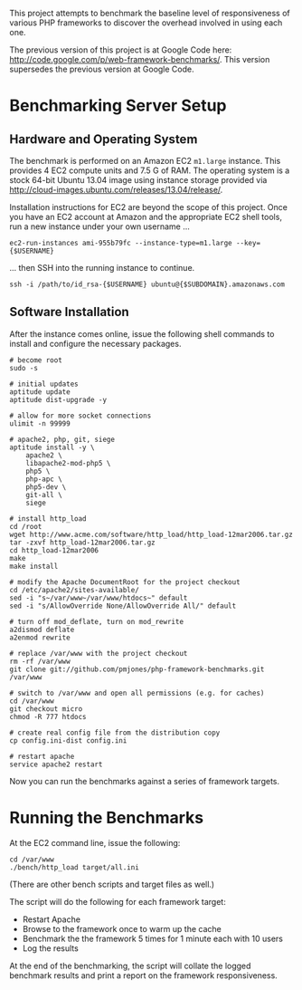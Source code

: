 This project attempts to benchmark the baseline level of responsiveness of various PHP frameworks to discover the overhead involved in using each one.

The previous version of this project is at Google Code here: <http://code.google.com/p/web-framework-benchmarks/>. This version supersedes the previous version at Google Code.


Benchmarking Server Setup
=========================

Hardware and Operating System
-----------------------------

The benchmark is performed on an Amazon EC2 `m1.large` instance. This provides 4 EC2 compute units and 7.5 G of RAM.  The operating system is a stock 64-bit Ubuntu 13.04 image using instance storage provided via <http://cloud-images.ubuntu.com/releases/13.04/release/>.

Installation instructions for EC2 are beyond the scope of this project. Once you have an EC2 account at Amazon and the appropriate EC2 shell tools, run a new instance under your own username ...

    ec2-run-instances ami-955b79fc --instance-type=m1.large --key={$USERNAME}

... then SSH into the running instance to continue.

    ssh -i /path/to/id_rsa-{$USERNAME} ubuntu@{$SUBDOMAIN}.amazonaws.com


Software Installation
---------------------

After the instance comes online, issue the following shell commands to install and configure the necessary packages.

    # become root
    sudo -s
    
    # initial updates
    aptitude update
    aptitude dist-upgrade -y

    # allow for more socket connections
    ulimit -n 99999

    # apache2, php, git, siege
    aptitude install -y \
        apache2 \
        libapache2-mod-php5 \
        php5 \
        php-apc \
        php5-dev \
        git-all \
        siege

    # install http_load
    cd /root
    wget http://www.acme.com/software/http_load/http_load-12mar2006.tar.gz
    tar -zxvf http_load-12mar2006.tar.gz
    cd http_load-12mar2006
    make
    make install
    
    # modify the Apache DocumentRoot for the project checkout
    cd /etc/apache2/sites-available/
    sed -i "s~/var/www~/var/www/htdocs~" default
    sed -i "s/AllowOverride None/AllowOverride All/" default
    
    # turn off mod_deflate, turn on mod_rewrite
    a2dismod deflate
    a2enmod rewrite
    
    # replace /var/www with the project checkout
    rm -rf /var/www
    git clone git://github.com/pmjones/php-framework-benchmarks.git /var/www
    
    # switch to /var/www and open all permissions (e.g. for caches)
    cd /var/www
    git checkout micro
    chmod -R 777 htdocs
    
    # create real config file from the distribution copy
    cp config.ini-dist config.ini
    
    # restart apache
    service apache2 restart
    
Now you can run the benchmarks against a series of framework targets.


Running the Benchmarks
======================

At the EC2 command line, issue the following:
    
    cd /var/www
    ./bench/http_load target/all.ini

(There are other bench scripts and target files as well.)

The script will do the following for each framework target:

- Restart Apache
- Browse to the framework once to warm up the cache
- Benchmark the the framework 5 times for 1 minute each with 10 users
- Log the results

At the end of the benchmarking, the script will collate the logged benchmark results and print a report on the framework responsiveness.
